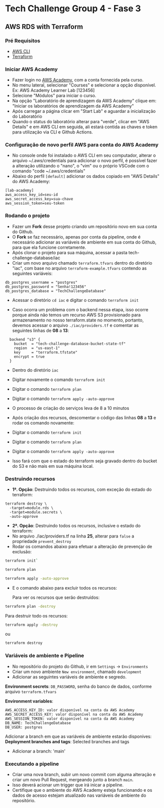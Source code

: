 # Tech Challenge Group 4 - Fase 3

## AWS RDS with Terraform

### **Pré Requisitos**
- [AWS CLI](https://aws.amazon.com/cli/)
- [Terraform](https://developer.hashicorp.com/terraform/tutorials/aws-get-started/install-cli)

### **Iniciar AWS Academy**
- Fazer login no [AWS Academy](https://awsacademy.instructure.com/), com a conta
fornecida pela curso.
- No menu lateral, selecionar "Courses" e selecionar a opção disponível.
	Ex: AWS Academy Learner Lab [123456]
- Selecione "Módulos" para iniciar o curso.
- Na opção "Laboratório de aprendizagem da AWS Academy" clique em:
	"Iniciar os laboratórios de aprendizagem da AWS Academy"
- Após carregar a página clicar em "Start Lab" e aguardar a inicialização do Laboratório
- Quando o status do laboratório alterar para "verde", clicar em "AWS Details" e em AWS CLI em seguida, ali estará contida as chaves e token para utilização via CLI e Github Actions.

### C**onfiguração de novo perfil AWS para conta do AWS Academy**
- No console onde foi instalado o AWS CLI em seu computador, alterar o arquivo ~/.aws/credentials para adicionar o novo perfil, é possível fazer a alteração utilizando o "nano", o "vim" ou o próprio VSCode com o comando "code ~/.aws/credentials"
- Abaixo do perfil `[default]` adicionar os dados copiado em "AWS Details" do AWS Academy:
```
[lab-academy]
aws_access_key_id=seu-id
aws_secret_access_key=sua-chave
aws_session_token=seu-token
```

### **Rodando o projeto**
- Fazer um **Fork** desse projeto criando um repositório novo em sua conta do Github.
- O **Fork** se faz necessário, apenas por conta da pipeline, onde é necessário adicionar
as variáveis de ambiente em sua conta do Github, para que ela funcione corretamente.
- Após clonar o projeto para sua máquina, acessar a pasta tech-challenge-database/iac
- Criar um novo arquivo chamado `terraform.tfvars` dentro do diretório "iac", com base no arquivo `terraform-example.tfvars`
contendo as seguintes variáveis:
```
db_postgres_username = "postgres"
db_postgres_password = "Senha!123456"
db_postgres_database = "TechChallengeDatabase"
```

- Acessar o diretório `cd iac` e digitar o comando `terraform init`

- Caso ocorra um problema com o backend nessa etapa, isso ocorre porque ainda não
temos um recurso AWS S3 provisionado para armazenamento no nosso terraform.state
no momento, portanto, devemos acessar o arquivo `./iac/providers.tf` e comentar as
seguintes linhas de **08** a **13**:
```
  backend "s3" {
    bucket  = "tech-challenge-database-bucket-state-tf"
    region  = "us-east-1"
    key     = "terraform.tfstate"
    encrypt = true
  }
```

- Dentro do diretório `iac`
- Digitar novamente o comando `terraform init`
- Digitar o comando `terraform plan`
- Digitar o comando `terraform apply -auto-approve`

- O processo de criação do serviços leva de 8 a 10 minutos

- Após criação dos recursos, descomentar o código das linhas **08** a **13** 
e rodar os comando novamente:
- Digitar o comando `terraform init`
- Digitar o comando `terraform plan`
- Digitar o comando `terraform apply -auto-approve`

- Isso fará com que o estado do terraform seja gravado dentro do bucket do S3 e 
não mais em sua máquina local.


### **Destruindo recursos**
- **1ª. Opção**: Destruindo todos os recursos, com exceção do estado do terraform:
```
terraform destroy \          
  -target=module.rds \
  -target=module.secrets \
  -auto-approve
```

- **2ª. Opção**: Destruindo todos os recursos, inclusive o estado do terraform:
- No arquivo ./iac/providers.tf na linha **25**, alterar para `false` a propriedade `prevent_destroy`
- Rodar os comandos abaixo para efetuar a alteração de prevenção de exclusão:
```sh
terraform init`
```
```sh
terraform plan
```
```sh
terraform apply -auto-approve
```

- E o comando abaixo para excluir todos os recursos:

	Para ver os recursos que serão destruídos:
```sh
terraform plan -destroy
```
Para destruir todo os recursos:
```sh
terraform apply -destroy
``` 
ou  
```sh
terraform destroy
```

### **Variáveis de ambiente e Pipeline**
- No repositório do projeto do Github, ir em `Settings` -> `Environments`
- Criar um novo ambiente `New environment`, chamado `development`
- Adicionar as seguintes variáveis de ambiente e segredo.

**Environment secrets**: `DB_PASSWORD`, senha do banco de dados, conforme arquivo `terraform.tfvars`

**Environment variables**:
```
AWS_ACCESS_KEY_ID: valor disponível na conta da AWS Academy
AWS_SECRET_ACCESS_KEY: valor disponível na conta da AWS Academy
AWS_SESSION_TOKEN: valor disponível na conta da AWS Academy
DB_NAME: TechChallengeDatabase
DB_USER: postgres
```

Adicionar a branch em que as variáveis de ambiente estarão disponíves:
**Deployment branches and tags**: Selected branches and tags
- Adicionar a branch: 'main'

### Executando a pipeline
- Criar uma nova branch, subir um novo commit com alguma alteração e criar um novo
Pull Request, mergeando junto a branch `main`.
- Isso deverá acionar um trigger que irá inicar a pipeline.
- Certifique que o ambiente do AWS Academy esteja funcionando e os dados
de acesso estejam atualizado nas variáveis de ambiente do repositório.